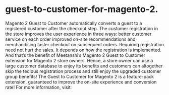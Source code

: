 # guest-to-customer-for-magento-2.
Magento 2 Guest to Customer automatically converts a guest to a registered customer after the checkout step. The customer registration in the store improves the user experience in three ways: better customer service on each order improved on-site recommendations and merchandising faster checkout on subsequent orders. Requiring registration need not hurt the sales. It depends on how the registration is implemented. And that’s the benefit of Meetanshi’s Magento 2 Guest to Customer extension for Magento 2 store owners. Hence, a store owner can use a large customer database to enjoy its benefits and customers can altogether skip the tedious registration process and still enjoy the upgraded customer group benefits! The Guest to Customer for Magento 2 is a feature-pack extension, guaranteed to improve the on-site experience and conversion rate! For more information, visit:
